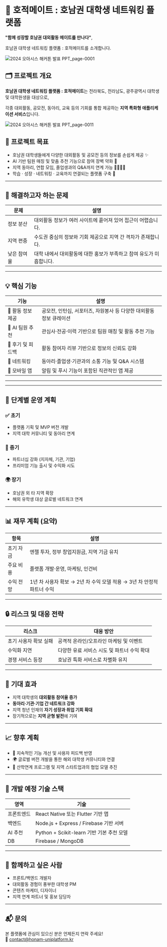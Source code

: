 # 🌱 호적메이트 : 호남권 대학생 네트워킹 플랫폼

**"함께 성장할 호남권 대외활동 메이트를 만나다"**,

호남권 대학생 네트워킹 플랫폼 : 호적메이트를 소개합니다.

![2024 오아시스 해커톤 발표 PPT_page-0001](https://github.com/user-attachments/assets/60c46fca-1f7a-460b-8946-3432b37b3865)
<br/>


## 🗂️ 프로젝트 개요

**호남권 대학생 네트워킹 플랫폼 : 호적메이트**는 전라북도, 전라남도, 광주광역시 대학생 및 대학원생을 대상으로,

각종 대외활동, 공모전, 동아리, 교육 등의 기회를 통합 제공하는 **지역 특화형 애플리케이션 서비스**입니다.

![2024 오아시스 해커톤 발표 PPT_page-0011](https://github.com/user-attachments/assets/6e92ca49-fed2-41f4-95e0-735d323f234b)
<br/>


## 🎯 프로젝트 목표

- 호남권 대학생들에게 다양한 대외활동 및 공모전 등의 정보를 손쉽게 제공 ✨
- AI 기반 팀원 매칭 및 맞춤 추천 기능으로 참여 장벽 약화 👥
- 지역 동아리, 연합 모임, 졸업생과의 Q&A까지 연계 가능 🫱🏻‍🫲🏻
- 학습 · 성장 · 네트워킹 · 교육까지 연결되는 플랫폼 구축 📱  

---

## 📌 해결하고자 하는 문제

| 문제 | 설명 |
|------|------|
| 정보 분산 | 대외활동 정보가 여러 사이트에 흩어져 있어 접근이 어렵습니다. |
| 지역 편중 | 수도권 중심의 정보와 기회 제공으로 지역 간 격차가 존재합니다. |
| 낮은 참여율 | 대학 내에서 대외활동에 대한 홍보가 부족하고 참여 유도가 미흡합니다. |

---

## 💡 핵심 기능

| 기능 | 설명 |
|------|------|
| 🎯 활동 정보 제공 | 공모전, 인턴십, 서포터즈, 자원봉사 등 다양한 대외활동 정보 큐레이션 |
| 🧠 AI 팀원 추천 | 관심사·전공·이력 기반으로 팀원 매칭 및 활동 추천 기능 |
| 📝 후기 및 피드백 | 활동 참여자 리뷰 기반으로 정보의 신뢰도 강화 |
| 💬 네트워킹 | 동아리·졸업생·기관과의 소통 기능 및 Q&A 시스템 |
| 📱 모바일 앱 | 알림 및 푸시 기능이 포함된 직관적인 앱 제공 |

---



---


## 🚀 단계별 운영 계획

### ✅ 초기
- 플랫폼 기획 및 MVP 버전 개발  
- 지역 대학 커뮤니티 및 동아리 연계  

### 🔄 중기
- 파트너십 강화 (지자체, 기관, 기업)  
- 프리미엄 기능 출시 및 수익화 시도  

### 🌍 장기
- 호남권 외 타 지역 확장  
- 해외 유학생 대상 글로벌 네트워크 연계  

---

## 📊 재무 계획 (요약)

| 항목 | 설명 |
|------|------|
| 초기 자금 | 엔젤 투자, 정부 창업지원금, 지역 기금 유치 |
| 주요 비용 | 플랫폼 개발·운영, 마케팅, 인건비 |
| 수익 전망 | 1년 차 사용자 확보 → 2년 차 수익 모델 적용 → 3년 차 안정적 파트너 수익 |

---

## 🔒 리스크 및 대응 전략

| 리스크 | 대응 방안 |
|--------|-----------|
| 초기 사용자 확보 실패 | 공격적 온라인/오프라인 마케팅 및 이벤트 |
| 수익화 지연 | 다양한 유료 서비스 시도 및 파트너 수익 확대 |
| 경쟁 서비스 등장 | 호남권 특화 서비스로 차별화 유지 |

---

## 🎯 기대 효과

- 지역 대학생의 **대외활동 참여율 증가**  
- **동아리·기관·기업 간 네트워크 강화**  
- 지역 청년 인재의 **자기 성장과 취업 기회 확대**  
- 장기적으로는 **지역 균형 발전**에 기여  

---

## 📈 향후 계획

- 🔄 지속적인 기능 개선 및 사용자 피드백 반영  
- 🌍 글로벌 버전 개발을 통한 해외 대학생 커뮤니티와 연결  
- 🤝 산학연계 프로그램 및 지역 스타트업과의 협업 모델 추진  

---

## 📱 개발 예정 기술 스택

| 영역 | 기술 |
|------|------|
| 프론트엔드 | React Native 또는 Flutter 기반 앱 |
| 백엔드 | Node.js + Express / Firebase 기반 서버 |
| AI 추천 | Python + Scikit-learn 기반 기본 추천 모델 |
| DB | Firebase / MongoDB |

---

## 🙌 함께하고 싶은 사람

- 프론트/백엔드 개발자  
- 대외활동 경험이 풍부한 대학생 PM  
- 콘텐츠 마케터, 디자이너  
- 지역 연계 파트너 및 홍보 담당자  

---

## 📬 문의

본 플랫폼에 관심이 있으신 분은 언제든지 연락 주세요!  
📧 contact@honam-uniplatform.kr  
